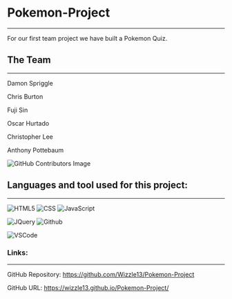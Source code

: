 # Pokemon-Project
***
For our first team project we have built a Pokemon Quiz.


## The Team
***
Damon Spriggle

Chris Burton

Fuji Sin

Oscar Hurtado

Christopher Lee

Anthony Pottebaum

![GitHub Contributors Image](https://contrib.rocks/image?repo=Wizzle13/Pokemon-Project)


## Languages and tool used for this project:
***
![HTML5](https://img.shields.io/badge/HTML5-E34F26?style=plastic&logo=html5&logoColor=white)
![CSS](https://img.shields.io/badge/CSS3-1572B6?style=plastic&logo=css3&logoColor=white)
![JavaScript](https://img.shields.io/badge/-JavaScript-F7DF1E?style=plastic&logo=Javascript&logoColor=white)

![JQuery](https://img.shields.io/badge/jQuery-0769AD?plastic&logo=jquery&logoColor=white)
![Github](https://img.shields.io/badge/GitHub-100000?plastic&logo=github&logoColor=white)

![VSCode](https://img.shields.io/badge/VSCode-007ACC?plastic&logo=visualstudiocode&logoColor=white)

### Links:
***
GitHub Repository: https://github.com/Wizzle13/Pokemon-Project

GitHub URL: https://wizzle13.github.io/Pokemon-Project/
